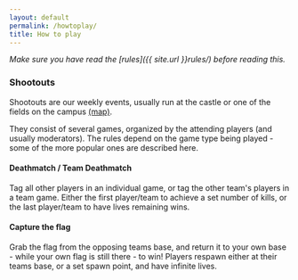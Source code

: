 ```yaml
---
layout: default
permalink: /howtoplay/
title: How to play
---
```


*Make sure you have read the [rules]({{ site.url }}rules/) before reading this.*

### Shootouts

Shootouts are our weekly events, usually run at the castle or one of the fields on the campus [(map)](http://goo.gl/maps/RpXkU).

They consist of several games, organized by the attending players (and usually moderators). The rules depend on the game type being played - some of the more popular ones are described here.

#### Deathmatch / Team Deathmatch

Tag all other players in an individual game, or tag the other team's players in a team game. Either the first player/team to achieve a set number of kills, or the last player/team to have lives remaining wins.

#### Capture the flag

Grab the flag from the opposing teams base, and return it to your own base - while your own flag is still there - to win! Players respawn either at their teams base, or a set spawn point, and have infinite lives.
